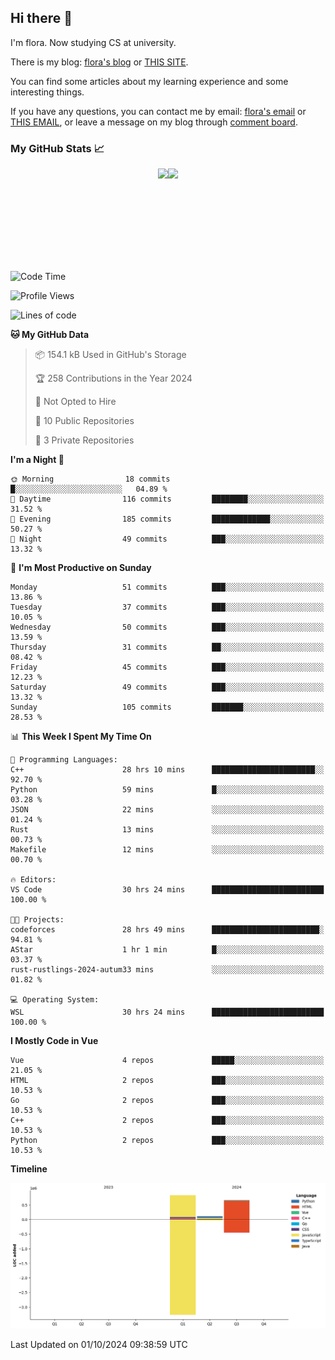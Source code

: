 ## Hi there 👋

I'm flora. Now studying CS at university. 

There is my blog: [flora's blog](https://florae006.github.io/) or [THIS SITE](https://dodolalorc.cn/). 

You can find some articles about my learning experience and some interesting things.

If you have any questions, you can contact me by email: [flora's email](mailto:chenflora124@gmail.com) or [THIS EMAIL](mailto:flora_chen2021@163.com), or leave a message on my blog through [comment board](https://florae006.github.io/comments/).

### My GitHub Stats 📈
<div style="display:flex;flex-direction:row;justify-content:center;">
  <img height="150" class="img" src="https://github-readme-stats.vercel.app/api?username=Florae006&count_private=true&show_icons=true&theme=graywhite&show_owner=true" />
  <img height="150" class="img" src="https://github-readme-stats.vercel.app/api/top-langs/?username=Florae006&layout=compact&theme=graywhite" />
</div>

<!--START_SECTION:waka-->
![Code Time](http://img.shields.io/badge/Code%20Time-323%20hrs-blue)

![Profile Views](http://img.shields.io/badge/Profile%20Views-0-blue)

![Lines of code](https://img.shields.io/badge/From%20Hello%20World%20I%27ve%20Written-1.6%20million%20lines%20of%20code-blue)

**🐱 My GitHub Data** 

> 📦 154.1 kB Used in GitHub's Storage 
 > 
> 🏆 258 Contributions in the Year 2024
 > 
> 🚫 Not Opted to Hire
 > 
> 📜 10 Public Repositories 
 > 
> 🔑 3 Private Repositories 
 > 
**I'm a Night 🦉** 

```text
🌞 Morning                18 commits          █░░░░░░░░░░░░░░░░░░░░░░░░   04.89 % 
🌆 Daytime                116 commits         ████████░░░░░░░░░░░░░░░░░   31.52 % 
🌃 Evening                185 commits         █████████████░░░░░░░░░░░░   50.27 % 
🌙 Night                  49 commits          ███░░░░░░░░░░░░░░░░░░░░░░   13.32 % 
```
📅 **I'm Most Productive on Sunday** 

```text
Monday                   51 commits          ███░░░░░░░░░░░░░░░░░░░░░░   13.86 % 
Tuesday                  37 commits          ███░░░░░░░░░░░░░░░░░░░░░░   10.05 % 
Wednesday                50 commits          ███░░░░░░░░░░░░░░░░░░░░░░   13.59 % 
Thursday                 31 commits          ██░░░░░░░░░░░░░░░░░░░░░░░   08.42 % 
Friday                   45 commits          ███░░░░░░░░░░░░░░░░░░░░░░   12.23 % 
Saturday                 49 commits          ███░░░░░░░░░░░░░░░░░░░░░░   13.32 % 
Sunday                   105 commits         ███████░░░░░░░░░░░░░░░░░░   28.53 % 
```


📊 **This Week I Spent My Time On** 

```text
💬 Programming Languages: 
C++                      28 hrs 10 mins      ███████████████████████░░   92.70 % 
Python                   59 mins             █░░░░░░░░░░░░░░░░░░░░░░░░   03.28 % 
JSON                     22 mins             ░░░░░░░░░░░░░░░░░░░░░░░░░   01.24 % 
Rust                     13 mins             ░░░░░░░░░░░░░░░░░░░░░░░░░   00.73 % 
Makefile                 12 mins             ░░░░░░░░░░░░░░░░░░░░░░░░░   00.70 % 

🔥 Editors: 
VS Code                  30 hrs 24 mins      █████████████████████████   100.00 % 

🐱‍💻 Projects: 
codeforces               28 hrs 49 mins      ████████████████████████░   94.81 % 
AStar                    1 hr 1 min          █░░░░░░░░░░░░░░░░░░░░░░░░   03.37 % 
rust-rustlings-2024-autum33 mins             ░░░░░░░░░░░░░░░░░░░░░░░░░   01.82 % 

💻 Operating System: 
WSL                      30 hrs 24 mins      █████████████████████████   100.00 % 
```

**I Mostly Code in Vue** 

```text
Vue                      4 repos             █████░░░░░░░░░░░░░░░░░░░░   21.05 % 
HTML                     2 repos             ███░░░░░░░░░░░░░░░░░░░░░░   10.53 % 
Go                       2 repos             ███░░░░░░░░░░░░░░░░░░░░░░   10.53 % 
C++                      2 repos             ███░░░░░░░░░░░░░░░░░░░░░░   10.53 % 
Python                   2 repos             ███░░░░░░░░░░░░░░░░░░░░░░   10.53 % 
```



**Timeline**

![Lines of Code chart](https://raw.githubusercontent.com/Florae006/Florae006/main/assets/bar_graph.png)


 Last Updated on 01/10/2024 09:38:59 UTC
<!--END_SECTION:waka-->

<!--
**Florae006/Florae006** is a ✨ _special_ ✨ repository because its `README.md` (this file) appears on your GitHub profile.

Here are some ideas to get you started:

- 🔭 I’m currently working on ...
- 🌱 I’m currently learning ...
- 👯 I’m looking to collaborate on ...
- 🤔 I’m looking for help with ...
- 💬 Ask me about ...
- 📫 How to reach me: ...
- 😄 Pronouns: ...
- ⚡ Fun fact: ...
  -->
